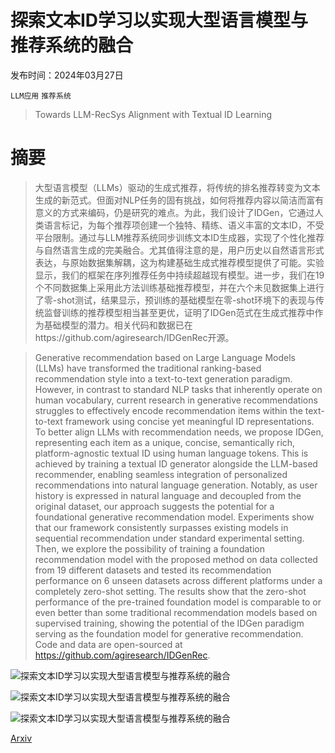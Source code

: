 # 探索文本ID学习以实现大型语言模型与推荐系统的融合

发布时间：2024年03月27日

`LLM应用` `推荐系统`

> Towards LLM-RecSys Alignment with Textual ID Learning

# 摘要

> 大型语言模型（LLMs）驱动的生成式推荐，将传统的排名推荐转变为文本生成的新范式。但面对NLP任务的固有挑战，如何将推荐内容以简洁而富有意义的方式来编码，仍是研究的难点。为此，我们设计了IDGen，它通过人类语言标记，为每个推荐项创建一个独特、精练、语义丰富的文本ID，不受平台限制。通过与LLM推荐系统同步训练文本ID生成器，实现了个性化推荐与自然语言生成的完美融合。尤其值得注意的是，用户历史以自然语言形式表达，与原始数据集解耦，这为构建基础生成式推荐模型提供了可能。实验显示，我们的框架在序列推荐任务中持续超越现有模型。进一步，我们在19个不同数据集上采用此方法训练基础推荐模型，并在六个未见数据集上进行了零-shot测试，结果显示，预训练的基础模型在零-shot环境下的表现与传统监督训练的推荐模型相当甚至更优，证明了IDGen范式在生成式推荐中作为基础模型的潜力。相关代码和数据已在https://github.com/agiresearch/IDGenRec开源。

> Generative recommendation based on Large Language Models (LLMs) have transformed the traditional ranking-based recommendation style into a text-to-text generation paradigm. However, in contrast to standard NLP tasks that inherently operate on human vocabulary, current research in generative recommendations struggles to effectively encode recommendation items within the text-to-text framework using concise yet meaningful ID representations. To better align LLMs with recommendation needs, we propose IDGen, representing each item as a unique, concise, semantically rich, platform-agnostic textual ID using human language tokens. This is achieved by training a textual ID generator alongside the LLM-based recommender, enabling seamless integration of personalized recommendations into natural language generation. Notably, as user history is expressed in natural language and decoupled from the original dataset, our approach suggests the potential for a foundational generative recommendation model. Experiments show that our framework consistently surpasses existing models in sequential recommendation under standard experimental setting. Then, we explore the possibility of training a foundation recommendation model with the proposed method on data collected from 19 different datasets and tested its recommendation performance on 6 unseen datasets across different platforms under a completely zero-shot setting. The results show that the zero-shot performance of the pre-trained foundation model is comparable to or even better than some traditional recommendation models based on supervised training, showing the potential of the IDGen paradigm serving as the foundation model for generative recommendation. Code and data are open-sourced at https://github.com/agiresearch/IDGenRec.

![探索文本ID学习以实现大型语言模型与推荐系统的融合](../../../paper_images/2403.19021/id_generator.png)

![探索文本ID学习以实现大型语言模型与推荐系统的融合](../../../paper_images/2403.19021/overview.png)

![探索文本ID学习以实现大型语言模型与推荐系统的融合](../../../paper_images/2403.19021/case_ID.png)

[Arxiv](https://arxiv.org/abs/2403.19021)